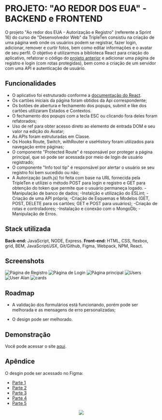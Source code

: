 # PROJETO: "AO REDOR DOS EUA" - BACKEND e FRONTEND

O projeto "Ao redor dos EUA - Autorização e Registro" (referente a Sprint 16) do curso de "Desenvolvedor Web" da TripleTen consistiu na criação de uma página web onde os usuários podem se registrar, fazer login, adicionar, remover e curtir fotos, bem como editar informações e o avatar de seu perfil. O objetivo é utilizarmos a biblioteca React para criação do aplicativo, refatorar o código do [projeto anterior](https://github.com/vinib96/web_project_around) e adicionar uma página de registro e login (com rotas protegidas), bem como  a criação de um servidor com uma API e autenticação de usuário.

## Funcionalidades

- O aplicativo foi estruturado conforme a [documentação do React](https://pt-br.legacy.reactjs.org/docs/getting-started.html).
- Os cartões iniciais da página foram obtidos da Api correspondente;
- Os botões de abertura e fechamento dos popups, submit e like dos cartões utilizaram Estados e Contextos.
- O fechamento dos popups com a tecla ESC ou clicando fora deles foram refatorados;
- Uso de ref para obter acesso direto ao elemento de entrada DOM e seu valor na edição do Avatar;
- As APIs foram estruturadas em Classe.
- Os Hooks Route, Switch, withRouter e useHistory foram utilizados para navegação entre páginas;
- O componente "Protected Route" é responsável por proteger a página principal, que só pode ser acessada por meio de login de usuário registrado;
- O componente "Info tool tip" é responsável por alertar o usuário se seu registro foi bem sucedido ou não;
- A Autorização (auth.js) foi feita com base na URL fornecida pela TripleTen e utilizei o método POST para login e registro e GET para obtenção do token que permite que o usuário permaneça logado.
-Manipulação de banco de dados;
-Instalção e utilização do ESLint;
-Criação de uma API própria;
-Criação de Esquemas e Modelos (GET, POST, DELETE para os cartões; GET e POST para usuários);
-Criação de rotas e controladores;
-Instalação e conexão com o MongoDb;
-Manipulação de Erros.


## Stack utilizada

**Back-end:** JavaScript, NODE, Express.
**Front-end:**  HTML, CSS, flexbox, grid, BEM, JavaScript/JSX, Git/Github, Figma, Webpack, NPM, React.




## Screenshots

![Página de Registro](https://github.com/vinib96/web_project_around_react/assets/141737376/e818c817-242d-4891-9018-b49b1b78f961)
![Página de Login](https://github.com/vinib96/web_project_around_react/assets/141737376/c6558c80-5d08-403c-ba94-f01ba5166993)
![Página principal](https://github.com/vinib96/web_project_around_react/assets/141737376/cbf0591a-1ec1-44f8-93d0-b9247db620e2)
![Users](https://github.com/vinib96/web_project_around_express/assets/141737376/0da2a508-1c56-4463-954c-69a9d1b479d5)
![User Alan](https://github.com/vinib96/web_project_around_express/assets/141737376/a06a0e8e-e5f9-431b-bbbe-207147e8cb5d)
![cards](https://github.com/vinib96/web_project_around_express/assets/141737376/267cf719-17c3-42a3-b214-b2af29d20273)




## Roadmap

- A validação dos formulários está funcionando, porém pode ser melhorada e as mensagens de erro personalizadas;

- O design pode ser melhorado.


## Demonstração

Você pode acessar o site [aqui](https://localhost:3000).


## Apêndice

O desgin pode ser acessado no Figma:

- [Parte 1](https://www.figma.com/file/e0lUDoBuWEsFCJ9OQKHypo/Web_Brief_Sprint_5_PT-%7C-Ao-redor-dos-EUA.-%7C-desktop-%2B-mobile?type=design&node-id=0-1&t=KyUBYZhXDZZEHVx0-0)
- [Parte 2](https://www.figma.com/file/UEBC9WrjCqc74O4zfGn8ed/Web_Brief_Sprint_6_PT-%7C-Ao-redor-dos-E.U.A-%7C-desktop-%2B-mobile?type=design&node-id=0-1&t=IdrQyUMIy52wetOb-0)
- [Parte 3](https://www.figma.com/file/2lYBAAE2NJmfoD2q5j710S/Web_Brief_Sprint_6_PT-%7C-Ao-redor-dos-E.U.A?t=f6ckDy1M3pWAFXOf-0)
- [Parte 4](https://www.figma.com/file/zOeMl6rkzkNbETDtm9zohh/Web_Brief_Sprint_10_PT-%7C-JavaScript-Aplic%C3%A1vel?type=design&node-id=0-1&t=4oeZcqTjICWlGugo-0)
- [Parte 5](https://www.figma.com/file/YrtMoHGfwML1yeN5DfWEq3/Web_Brief_Sprint_15_PT-%7C-Registro-e-autoriza%C3%A7%C3%A3o?type=design&node-id=1-78&mode=design&t=hwoqMk9ct8gW4UuY-0)




<div align="center"><img src="https://nexax.in/wp-content/uploads/2020/11/giphy.gif" /></div>
